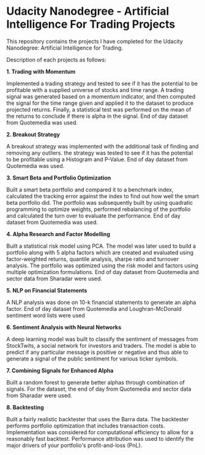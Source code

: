 # Udacity Nanodegree - Artificial Intelligence For Trading Projects
This repository contains the projects I have completed for the Udacity Nanodegree: Artificial Intelligence for Trading.

Description of each projects as follows:

<b>1. Trading with Momentum</b>

Implemented a trading strategy and tested to see if it has the potential to be profitable with a supplied universe of stocks and time range.
A trading signal was generated based on a momentum indicator, and then computed the signal for the time range given and applied it to the dataset to produce projected returns. 
Finally, a statistical test was performed on the mean of the returns to conclude if there is alpha in the signal.
End of day dataset from Quotemedia was used.

<b>2. Breakout Strategy</b>

A breakout strategy was implemented with the additional task of finding and removing any outliers.
the strategy was tested to see if it has the potential to be profitable using a Histogram and P-Value.
End of day dataset from Quotemedia was used.

<b>3. Smart Beta and Portfolio Optimization</b>

Built a smart beta portfolio and compared it to a benchmark index, calculated the tracking error against the index to find out how well the smart beta portfolio did.
The portfolio was subsequently built by using quadratic programming to optimize weights, performed rebalancing of the portfolio and calculated the turn over to evaluate the performance. 
End of day dataset from Quotemedia was used.

<b>4. Alpha Research and Factor Modelling</b>

Built a statistical risk model using PCA.
The model was later used to build a portfolio along with 5 alpha factors which are created and evaluated using factor-weighted returns, quantile analysis, sharpe ratio and turnover analysis.
The portfolio was optimized using the risk model and factors using multiple optimization formulations.
End of day dataset from Quotemedia and sector data from Sharadar were used.

<b>5. NLP on Financial Statements</b>

A NLP analysis was done on 10-k financial statements to generate an alpha factor. End of day dataset from Quotemedia and Loughran-McDonald sentiment word lists were used

<b>6. Sentiment Analysis with Neural Networks</b>

A deep learning model was built to classify the sentiment of messages from StockTwits, a social network for investors and traders. 
The model is able to predict if any particular message is positive or negative and thus able to generate a signal of the public sentiment for various ticker symbols.

<b>7. Combining Signals for Enhanced Alpha</b>

Built a random forest to generate better alphas through combination of signals. For the dataset, the end of day from Quotemedia and sector data from Sharadar were used.

<b>8. Backtesting</b>

Built a fairly realistic backtester that uses the Barra data. 
The backtester performs portfolio optimization that includes transaction costs. Implementation was considered for computational efficiency to allow for a reasonably fast backtest. 
Performance attribution was used to identify the major drivers of your portfolio's profit-and-loss (PnL). 
